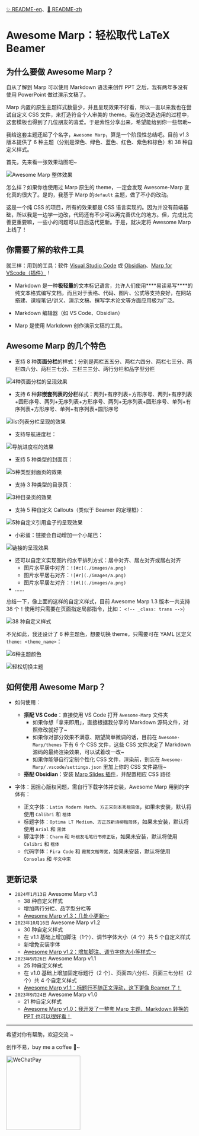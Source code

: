
[✨ README-en](https://github.com/favourhong/Awesome-Marp/blob/main/README-en.md)、[🎉 README-zh](https://github.com/favourhong/Awesome-Marp/blob/main/README.md)

# Awesome Marp：轻松取代 LaTeX Beamer

## 为什么要做 Awesome Marp？

自从了解到 Marp 可以使用 Markdown 语法来创作 PPT 之后，我有两年多没有使用 PowerPoint 做过演示文稿了。

Marp 内置的原生主题样式数量少，并且呈现效果不好看，所以一直以来我也在尝试自定义 CSS 文件，来打造符合个人审美的 theme。我在边改造边用的过程中，这套模板也得到了几位朋友的喜爱。于是索性分享出来，希望能给到你一些帮助~

我给这套主题还起了个名字，`Awesome Marp`，算是一个阶段性总结吧。目前 v1.3版本提供了 6 种主题（分别是深色、绿色、蓝色、红色、紫色和棕色）和 38 种自定义样式。

首先，先来看一张效果动图吧~

![Awesome Marp 整体效果](./images/AwesomeMarp整体效果.gif)

怎么样？如果你也使用过 Marp 原生的 theme，一定会发现 Awesome-Marp 变化真的很大了。是的，我基于 Marp 的`default` 主题，做了不小的改动。

这是一个纯 CSS 的项目，所有的效果都是 CSS 语言实现的。因为并没有前端基础，所以我是一边学一边改，代码还有不少可以再完善优化的地方。但，完成比完善更重要嘛，一些小的问题可以日后迭代更新。于是，就决定将 Awesome Marp 上线了！

## 你需要了解的软件工具

就三样：用到的工具：软件 [Visual Studio Code](https://code.visualstudio.com) 或 [Obsidian](https://obsidian.md/)、[Marp for VScode（插件）](https://marketplace.visualstudio.com/items?itemName=marp-team.marp-vscode)！

- Markdown 是一种**极轻量**的文本标记语言，允许人们使用***\*易读易写\****的纯文本格式编写文档，而且对于表格、代码、图片、公式等支持良好，在网站搭建、课程笔记/讲义、演示文稿、撰写学术论文等方面应用极为广泛。

- Markdown 编辑器（如 VS Code、Obsidian）

- Marp 是使用 Markdown 创作演示文稿的工具。

## Awesome Marp 的几个特色

- 支持 8 种**页面分栏**的样式：分别是两栏五五分、两栏六四分、两栏七三分、两栏四六分、两栏三七分、三栏三三分、两行分栏和品字型分栏

![4种页面分栏的呈现效果](./images/页面分栏.gif)

- 支持 6 种**非嵌套列表的分栏**样式：两列+有序列表+方形序号、两列+有序列表+圆形序号、两列+无序列表+方形序号、两列+无序列表+圆形序号、单列+有序列表+方形序号、单列+有序列表+圆形序号

![list列表分栏呈现的效果](./images/列表分栏.gif)

- 支持导航进度栏：

![导航进度栏的效果](./images/导航进度栏.gif)

- 支持 5 种类型的封面页：

![5种类型封面页的效果](./images/封面页.gif)

- 支持 3 种类型的目录页：

![3种目录页的效果](./images/目录页.gif)

- 支持 5 种自定义 Callouts（类似于 Beamer 的定理框）：

![5种自定义引用盒子的呈现效果](./images/引用盒子.gif)

- 小彩蛋：链接会自动增加一个小尾巴：

![链接的呈现效果](./images/链接.gif)

- 还可以自定义实现图片的水平排列方式：居中对齐、居左对齐或居右对齐
 	- 图片水平居中对齐：`![#c](./images/a.png)`  
 	- 图片水平居右对齐：`![#r](./images/a.png)`
 	- 图片水平居左对齐：`![#l](./images/a.png)`
- ……

总结一下，像上面的这样的自定义样式，目前 Awesome Marp 1.3 版本一共支持 38 个！使用时只需要在页面指定局部指令，比如： `<!-- _class: trans -->`）

![38 种自定义样式](./images/38种自定义样式.png)  

不光如此，我还设计了 6 种主题色，想要切换 theme，只需要可在 YAML 区定义 `theme: <theme_name>`：

![6种主题颜色](./images/6种主题颜色.png)

![轻松切换主题](./images/切换主题.gif)

## 如何使用 Awesome Marp？

- 如何使用：
  - **搭配 VS Code**：直接使用 VS Code 打开 `Awesome-Marp` 文件夹
    - 如果你想「拿来即用」，直接根据我分享的 Markdown 源码文件，对照修改就好了~
    - 如果你对部分效果不满意、期望简单微调的话，目前在 `Awesome-Marp/themes` 下有 6 个 CSS 文件，这些 CSS 文件决定了 Markdown 源码的最终渲染效果，可以试着改一改~
    - 如果你能够自行定制个性化 CSS 文件，渲染前，别忘在 `Awesome-Marp/.vscode/settings.json` 里加上你的 CSS 文件路径~
  - **搭配 Obsidian**：安装 [Marp Slides 插件](https://github.com/samuele-cozzi/obsidian-marp-slides)，并配置相应 CSS 路径

- 字体：因担心版权问题，需自行下载字体并安装，Awesome Marp 用到的字体有：
  - 正文字体：`Latin Modern Math`、`方正宋刻本秀楷简体`，如果未安装，默认将使用 `Calibri` 和 `楷体`
  - 标题字体：`Optima LT Medium`、`方正苏新诗柳楷简体`，如果未安装，默认将使用 `Arial` 和 `黑体`
  - 脚注字体：`Charm` 和 `叶根友毛笔行书修正版`，如果未安装，默认将使用 `Calibri` 和 `楷体`
  - 代码字体：`Fira Code` 和 `霞鹜文楷等宽`，如果未安装，默认将使用 `Consolas` 和 `华文中宋`

## 更新记录

- `2024年1月13日` Awesome Marp v1.3
  - 38 种自定义样式
  - 增加两行分栏、品字型分栏等
  - [Awesome Marp v1.3：几处小更新～](https://mp.weixin.qq.com/s?__biz=MzkwOTE3NDExOQ==&mid=2247486869&idx=1&sn=fcc377ff6a5930436e5078a09d53f0ab&chksm=c13ff99df648708b89bafba030b27909d0022279e26da723ca54a1666fe55f50a4230f050662&scene=178&cur_album_id=3132459596339757070#rd)
- `2023年10月16日` Awesome Marp v1.2
  - 30 种自定义样式
  - 在 v1.1 基础上增加脚注（1个）、调节字体大小（4 个）共 5 个自定义样式
  - 新增免安装字体
  - [Awesome Marp v1.2：增加脚注、调节字体大小等样式～](https://mp.weixin.qq.com/s?__biz=MzkwOTE3NDExOQ==&mid=2247486825&idx=1&sn=56d632ce164831438ec87c1b20ed4c4c&chksm=c13ff961f64870774f069ab816340783d8f54fd6b89363b8d9412c593efc640851ce9edd8833&scene=178&cur_album_id=3132459596339757070#rd)
- `2023年9月26日`  Awesome Marp v1.1
  - 25 种自定义样式
  - 在 v1.0 基础上增加固定标题行（2 个）、页面四六分栏、页面三七分栏（2 个）共 4 个自定义样式
  - [Awesome Marp v1.1：标题行不随正文浮动，这下更像 Beamer 了！](https://mp.weixin.qq.com/s?__biz=MzkwOTE3NDExOQ==&mid=2247486800&idx=1&sn=527348e242576079e4bd6cd1823c823a&chksm=c13ff958f648704e40a202db6ad5fa215ef4c189d66403e161d6ace9828406a8747ac755684f&scene=178&cur_album_id=3132459596339757070#rd)
- `2023年9月24日`  Awesome Marp v1.0
  - 21 种自定义样式
  - [Awesome Marp v1.0：我开发了一整套 Marp 主题，Markdown 转换的 PPT 也可以很好看！](https://mp.weixin.qq.com/s?__biz=MzkwOTE3NDExOQ==&mid=2247486787&idx=1&sn=2652ddae81f50240844cb652780912e1&chksm=c13ff94bf648705da1ba986b91265e3ff018acaffcfa60d7807a81be22176005e7a2b4483627&scene=178&cur_album_id=3132459596339757070#rd)

---

希望对你有帮助，欢迎交流 ~

创作不易，buy me a coffee 🤙~

<img alt="WeChatPay" src="https://mytuchuang-1303248785.cos.ap-beijing.myqcloud.com/picgo/202309240907419.png" width="200"/>
